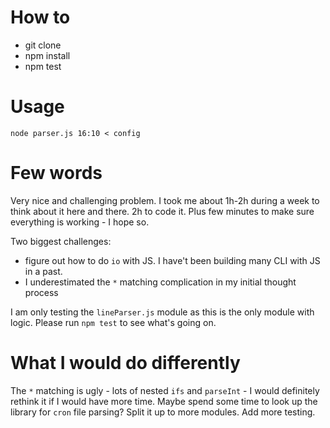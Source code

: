 # How to

 - git clone
 - npm install
 - npm test

# Usage

```
node parser.js 16:10 < config 
```

# Few words

Very nice and challenging problem. I took me about 1h-2h during a week to think about it here and there. 2h to code it.
Plus few minutes to make sure everything is working - I hope so.

Two biggest challenges:

 - figure out how to do `io` with JS. I have't been building many CLI with JS in a past.
 - I underestimated the `*` matching complication in my initial thought process
 
I am only testing the `lineParser.js` module as this is the only module with logic. Please run `npm test` to see what's going on.

# What I would do differently

The `*` matching is ugly - lots of nested `ifs` and `parseInt` - I would definitely rethink it if I would have more time.
Maybe spend some time to look up the library for `cron` file parsing?
Split it up to more modules. Add more testing.
